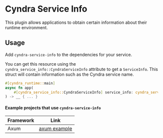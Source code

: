# Cyndra Service Info

This plugin allows applications to obtain certain information about their runtime environment.

## Usage

Add `cyndra-service-info` to the dependencies for your service.

You can get this resource using the `cyndra_service_info::CyndraServiceInfo` attribute to get a `ServiceInfo`. This struct will contain information such as the Cyndra service name.

```rust
#[cyndra_runtime::main]
async fn app(
    #[cyndra_service_info::CyndraServiceInfo] service_info: cyndra_service_info::ServiceInfo,
) -> __ { ... }
```

#### Example projects that use `cyndra-service-info`

| Framework | Link                                                                                       |
| --------- | ------------------------------------------------------------------------------------------ |
| Axum      | [axum example](https://github.com/cyndra-hq/cyndra-examples/tree/main/axum/service-info) |
